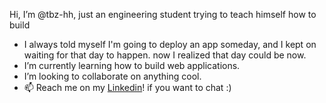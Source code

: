 Hi, I’m @tbz-hh, just an engineering student trying to teach himself how to build
- I always told myself I'm going to deploy an app someday, and I kept on waiting for that day to happen. now I realized that day could be now.
- I’m currently learning how to build web applications.
- I’m looking to collaborate on anything cool.
- 📫 Reach me on my [Linkedin](https://www.linkedin.com/in/tarik-al-hazmi-b73a07110)! if you want to chat :) 

